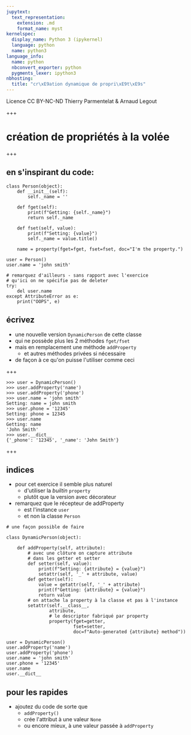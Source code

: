 ```yaml
---
jupytext:
  text_representation:
    extension: .md
    format_name: myst
kernelspec:
  display_name: Python 3 (ipykernel)
  language: python
  name: python3
language_info:
  name: python
  nbconvert_exporter: python
  pygments_lexer: ipython3
nbhosting:
  title: "cr\xE9ation dynamique de propri\xE9t\xE9s"
---
```


<div class="licence">
<span>Licence CC BY-NC-ND</span>
<span>Thierry Parmentelat &amp; Arnaud Legout</span>
</div>

+++

# création de propriétés à la volée

+++

## en s'inspirant du code:

```{code-cell} ipython3
class Person(object):
    def __init__(self):
        self._name = ''

    def fget(self):
        print(f"Getting: {self._name}")
        return self._name

    def fset(self, value):
        print(f"Setting: {value}")
        self._name = value.title()

    name = property(fget=fget, fset=fset, doc="I'm the property.")
```

```{code-cell} ipython3
user = Person()
user.name = 'john smith'
```

```{code-cell} ipython3
# remarquez d'ailleurs - sans rapport avec l'exercice
# qu'ici on ne spécifie pas de deleter
try:
    del user.name
except AttributeError as e:
    print("OOPS", e)
```

## écrivez 

* une nouvelle version `DynamicPerson` de cette classe 
* qui ne possède plus les 2 méthodes `fget/fset`
* mais en remplacement une méthode `addProperty`
  * et autres méthodes privées si nécessaire
* de façon à ce qu'on puisse l'utiliser comme ceci

+++

```
>>> user = DynamicPerson()
>>> user.addProperty('name')
>>> user.addProperty('phone')
>>> user.name = 'john smith'
Setting: name = john smith
>>> user.phone = '12345'
Setting: phone = 12345
>>> user.name
Getting: name
'John Smith'
>>> user.__dict__
{'_phone': '12345', '_name': 'John Smith'}
```

+++

## indices

* pour cet exercice il semble plus naturel 
  * d'utiliser la *builtin* `property`
  * plutôt que la version avec décorateur
* remarquez que le récepteur de addProperty
  * est l'instance `user` 
  * et non la classe `Person`

```{code-cell} ipython3
# une façon possible de faire

class DynamicPerson(object):

    def addProperty(self, attribute):
        # avec une clôture on capture attribute
        # dans les getter et setter
        def setter(self, value):
            print(f"Setting: {attribute} = {value}")
            setattr(self, '_' + attribute, value)
        def getter(self):
            value = getattr(self, '_' + attribute)
            print(f"Getting: {attribute} = {value}")
            return value
        # on attache la property à la classe et pas à l'instance
        setattr(self.__class__,
                attribute,
                # le descriptor fabriqué par property
                property(fget=getter,
                         fset=setter,
                         doc=f"Auto-generated {attribute} method"))
```

```{code-cell} ipython3
user = DynamicPerson()
user.addProperty('name')
user.addProperty('phone')
user.name = 'john smith'
user.phone = '12345'
user.name
user.__dict__
```

## pour les rapides

* ajoutez du code de sorte que
  * `addProperty()`
  * crée l'attribut à une valeur `None`
  * ou encore mieux, à une valeur passée à `addProperty`
